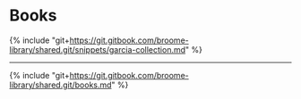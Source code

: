 # Books

{%  include "git+https://git.gitbook.com/broome-library/shared.git/snippets/garcia-collection.md"  %} 

---

{% include "git+https://git.gitbook.com/broome-library/shared.git/books.md"  %}